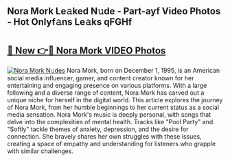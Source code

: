 ## Nora Mork Le𝚊ked N𝚞de - Part-ayf Video Photos - Hot Onlyf𝚊ns Le𝚊ks qFGHf

# <h2><a href="http://ac20501.deff.icu/?id=Nora+Mork">🔗 New 👉🔴 Nora Mork VIDEO Photos</a></h2>

[![Nora Mork N𝚞des](https://i.imgur.com/rIISA9y.gif)](http://ac20501.deff.icu/?id=Nora+Mork)
Nora Mork, born on December 1, 1995, is an American social media influencer, gamer, and content creator known for her entertaining and engaging presence on various platforms. With a large following and a diverse range of content, Nora Mork has carved out a unique niche for herself in the digital world. This article explores the journey of Nora Mork, from her humble beginnings to her current status as a social media sensation. Nora Mork's music is deeply personal, with songs that delve into the complexities of mental health. Tracks like "Pool Party" and "Softly" tackle themes of anxiety, depression, and the desire for connection. She bravely shares her own struggles with these issues, creating a space of empathy and understanding for listeners who grapple with similar challenges.
